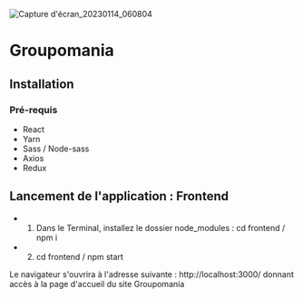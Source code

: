 ![Capture d'écran_20230114_060804](https://user-images.githubusercontent.com/96197835/212523641-ee00d514-2b01-4959-a083-27451fc18940.png)
# Groupomania

## Installation 
### Pré-requis
- React
- Yarn
- Sass / Node-sass
- Axios
- Redux

## Lancement de l'application : Frontend
- 1. Dans le Terminal, installez le dossier node_modules : cd frontend / npm i
- 2. cd frontend / npm start

Le navigateur s'ouvrira à l'adresse suivante :  http://localhost:3000/ donnant accès à la page d'accueil du site Groupomania




